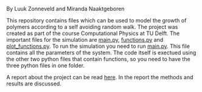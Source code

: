 By Luuk Zonneveld and Miranda Naaktgeboren

This repository contains files which can be used to model the growth of polymers according to a self avoiding random walk. The project was created as part of the course Computational Physics at TU Delft.
The important files for the simulation are [main.py](main.py), [functions.py](functions.py) and [plot_functions.py](plot_functions.py).
To run the simulation you need to run [main.py](main.py). This file contains all the parameters of the system. The code
itself is exectued using the other two python files that contain functions, so you need to have the three python files in one folder.

A report about the project can be read [here](Polymer_growth.pdf). In the report the methods and results are discussed. 

